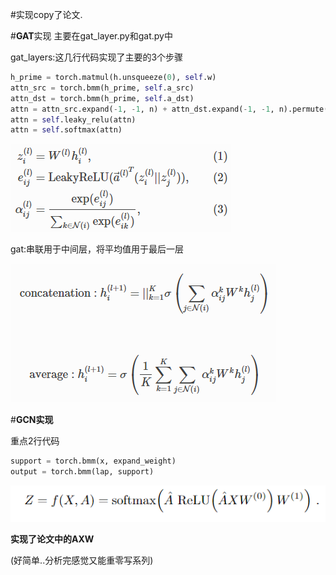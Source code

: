 #实现copy了论文.



#**GAT**实现
主要在gat_layer.py和gat.py中

gat_layers:这几行代码实现了主要的3个步骤

 ``` python
h_prime = torch.matmul(h.unsqueeze(0), self.w)                                     
attn_src = torch.bmm(h_prime, self.a_src)                                          
attn_dst = torch.bmm(h_prime, self.a_dst)                                          
attn = attn_src.expand(-1, -1, n) + attn_dst.expand(-1, -1, n).permute(0, 2, 1)    
attn = self.leaky_relu(attn)      
attn = self.softmax(attn)
```

![Image text](./1.png)

gat:串联用于中间层，将平均值用于最后一层

![Image text](./2.png)

#**GCN实现**

重点2行代码
 ``` python
support = torch.bmm(x, expand_weight)
output = torch.bmm(lap, support)
 ``` 
![Image text](./3.png)

**实现了论文中的AXW**


(好简单..分析完感觉又能重零写系列)




